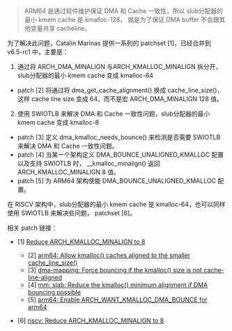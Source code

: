 > ARM64 是通过软件维护保证 DMA 和 Cache 一致性，所以 slub分配器的最小 kmem cache  是 kmalloc-128，
> 就是为了保证 DMA buffer 不会跟其他变量共享 cacheline。

为了解决此问题，Catalin Marinas 提供一系列的 patchset [1]，已经合并到 v6.5-rc1 中，主要是：

1. 通过将 ARCH_DMA_MINALIGN 与ARCH_KMALLOC_MINALIGN 拆分开，slub分配器的最小 kmem cache  变成 kmalloc-64

* patch [2] 将通过将 dma_get_cache_alignment() 换成 cache_line_size()，
这样 cache line size 变成 64，而不是宏 ARCH_DMA_MINALIGN  128 值。

2. 使用 SWIOTLB 来解决 DMA 和 Cache 一致性问题，slub分配器的最小 kmem cache 变成 kmalloc-8

* patch [3] 定义 dma_kmalloc_needs_bounce() 来检测是否需要 SWIOTLB 来解决 DMA 和 Cache 一致性问题。
* patch [4] 当某一个架构定义 DMA_BOUNCE_UNALIGNED_KMALLOC 配置以及支持 SWIOTLB 时，
__kmalloc_minalign() 返回 ARCH_KMALLOC_MINALIGN 8 值。
* patch [5] 为 ARM64 架构使能 DMA_BOUNCE_UNALIGNED_KMALLOC 配置。



在 RISCV 架构中，slub分配器的最小 kmem cache  是 kmalloc-64，也可以同样使用
SWIOTLB 来解决些问题， patchset [6]。



相关 patch 链接：

* [1] [Reduce ARCH_KMALLOC_MINALIGN to 8](https://lore.kernel.org/all/20230612153201.554742-1-catalin.marinas@arm.com/T/#u)
  * [2] [arm64: Allow kmalloc() caches aligned to the smaller cache_line_size()](https://lore.kernel.org/all/20230612153201.554742-1-catalin.marinas@arm.com/T/#m46d8d8d0290a1ba0219b851797b562b4c3de84d5)
  * [3] [dma-mapping: Force bouncing if the kmalloc() size is not cache-line-aligned](https://lore.kernel.org/all/20230612153201.554742-1-catalin.marinas@arm.com/T/#m9b1148301901ec7ab375099d4caad009a538d6e8)
  * [4] [mm: slab: Reduce the kmalloc() minimum alignment if DMA bouncing possible](https://lore.kernel.org/all/20230612153201.554742-1-catalin.marinas@arm.com/T/#mb6c36a3118fc80775ccad992f1aadeffa827b95f)
  * [5] [arm64: Enable ARCH_WANT_KMALLOC_DMA_BOUNCE for arm64](https://lore.kernel.org/all/20230612153201.554742-1-catalin.marinas@arm.com/T/#mb8c3fc48671929eeea3593113b27197946eeb10f)

* [6] [riscv: Reduce ARCH_KMALLOC_MINALIGN to 8](https://lore.kernel.org/all/20230716165147.1897-1-jszhang@kernel.org/)

